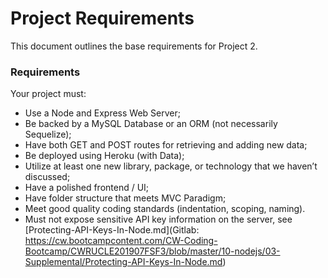 # Project Requirements
This document outlines the base requirements for Project 2.
### Requirements
Your project must:
* Use a Node and Express Web Server;
* Be backed by a MySQL Database or an ORM (not necessarily Sequelize);
* Have both GET and POST routes for retrieving and adding new data;
* Be deployed using Heroku (with Data);
* Utilize at least one new library, package, or technology that we haven’t discussed;
* Have a polished frontend / UI;
* Have folder structure that meets MVC Paradigm;
* Meet good quality coding standards (indentation, scoping, naming).
* Must not expose sensitive API key information on the server, see [Protecting-API-Keys-In-Node.md](Gitlab: https://cw.bootcampcontent.com/CW-Coding-Bootcamp/CWRUCLE201907FSF3/blob/master/10-nodejs/03-Supplemental/Protecting-API-Keys-In-Node.md)